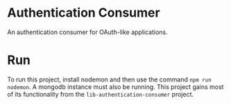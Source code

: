 # Authentication Consumer
An authentication consumer for OAuth-like applications. 

# Run 
To run this project, install nodemon and then use the command `npm run nodemon`. A mongodb instance must also be running. This project gains most of its functionality from the `lib-authentication-consumer` project. 
